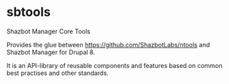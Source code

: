 # sbtools
Shazbot Manager Core Tools

Provides the glue between https://github.com/ShazbotLabs/ntools and Shazbot Manager for Drupal 8.

It is an API-library of reusable components and features based on common best practises and other standards.
